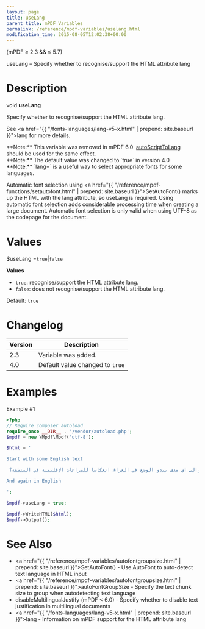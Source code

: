 ```yaml
---
layout: page
title: useLang
parent_title: mPDF Variables
permalink: /reference/mpdf-variables/uselang.html
modification_time: 2015-08-05T12:02:38+00:00
---
```


(mPDF &ge; 2.3 && &le; 5.7)

useLang – Specify whether to recognise/support the HTML attribute <span class="parameter">lang</span>

# Description

void **useLang**

Specify whether to recognise/support the HTML attribute <span class="parameter">lang</span>.

See <a href="{{ "/fonts-languages/lang-v5-x.html" | prepend: site.baseurl }}">lang</a> for more details.

<div class="alert alert-danger" role="alert" markdown="1">
  **Note:** This variable was removed in mPDF 6.0 
  <a href="{{ "/reference/mpdf-variables/autoscripttolang.html" | prepend: site.baseurl }}">autoScriptToLang</a>
  should be used for the same effect.
</div>

<div class="alert alert-info" role="alert" markdown="1">
  **Note:** The default value was changed to `true` in version 4.0
</div>

<div class="alert alert-info" role="alert" markdown="1">
  **Note:** `lang=` is a useful way to select appropriate fonts for some
  languages.

  Automatic font selection using
  <a href="{{ "/reference/mpdf-functions/setautofont.html" | prepend: site.baseurl }}">SetAutoFont()</a> marks up the
  HTML with the <span class="parameter">lang</span> attribute, so useLang is required. Using automatic font selection
  adds considerable processing time when creating a large document. Automatic font selection is only valid when using
  UTF-8 as the codepage for the document.
</div>

# Values

<span class="parameter">$useLang</span> =`true`\|`false`

**Values**

* `true`: recognise/support the HTML attribute <span class="parameter">lang</span>.
* `false`: does not recognise/support the HTML attribute <span class="parameter">lang</span>.

Default: `true`

# Changelog

<table class="table">
<thead>
<tr>
  <th>Version</th>
  <th>Description</th>
</tr>
</thead>
<tbody>
<tr>
  <td>2.3</td>
  <td>Variable was added.</td>
</tr>
<tr>
  <td>4.0</td>
  <td>Default value changed to <code>true</code></td>
</tr>
</tbody>
</table>

# Examples

Example #1

```php
<?php
// Require composer autoload
require_once __DIR__ . '/vendor/autoload.php';
$mpdf = new \Mpdf\Mpdf('utf-8');

$html = '

Start with some English text

 هل ستسفر الجهود الدبلوماسية الجارية عن حلول؟ وكيف تنظر للاتهامات لبعض هذه الدول بالتدخل في الشأن العراقي، والتورط في دعم عمليات العنف؟ والى اي مدى يبدو الوضع في العراق انعكاسا للصراعات الإقليمية في المنطقة؟

And again in English

';

$mpdf->useLang = true;

$mpdf->WriteHTML($html);
$mpdf->Output();

```

# See Also

- <a href="{{ "/reference/mpdf-variables/autofontgroupsize.html" | prepend: site.baseurl }}">SetAutoFont()</a> - Use AutoFont to auto-detect text language in HTML input
- <a href="{{ "/reference/mpdf-variables/autofontgroupsize.html" | prepend: site.baseurl }}">autoFontGroupSize</a> - Specify the text chunk size to group when autodetecting text language
- disableMultilingualJustify (mPDF < 6.0) - Specify whether to disable text justification in multilingual documents
- <a href="{{ "/fonts-languages/lang-v5-x.html" | prepend: site.baseurl }}">lang</a> - Information on mPDF support for the HTML attribute lang
